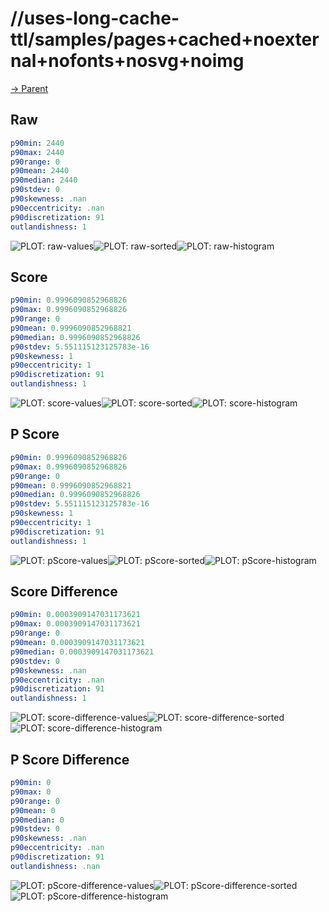 
# //uses-long-cache-ttl/samples/pages+cached+noexternal+nofonts+nosvg+noimg

[→ Parent](../..)


## Raw


```yaml
p90min: 2440
p90max: 2440
p90range: 0
p90mean: 2440
p90median: 2440
p90stdev: 0
p90skewness: .nan
p90eccentricity: .nan
p90discretization: 91
outlandishness: 1

```

![PLOT: raw-values](./raw/values.svg)![PLOT: raw-sorted](./raw/sorted.svg)![PLOT: raw-histogram](./raw/histogram.svg)
## Score


```yaml
p90min: 0.9996090852968826
p90max: 0.9996090852968826
p90range: 0
p90mean: 0.9996090852968821
p90median: 0.9996090852968826
p90stdev: 5.551115123125783e-16
p90skewness: 1
p90eccentricity: 1
p90discretization: 91
outlandishness: 1

```

![PLOT: score-values](./score/values.svg)![PLOT: score-sorted](./score/sorted.svg)![PLOT: score-histogram](./score/histogram.svg)
## P Score


```yaml
p90min: 0.9996090852968826
p90max: 0.9996090852968826
p90range: 0
p90mean: 0.9996090852968821
p90median: 0.9996090852968826
p90stdev: 5.551115123125783e-16
p90skewness: 1
p90eccentricity: 1
p90discretization: 91
outlandishness: 1

```

![PLOT: pScore-values](./pScore/values.svg)![PLOT: pScore-sorted](./pScore/sorted.svg)![PLOT: pScore-histogram](./pScore/histogram.svg)
## Score Difference


```yaml
p90min: 0.0003909147031173621
p90max: 0.0003909147031173621
p90range: 0
p90mean: 0.0003909147031173621
p90median: 0.0003909147031173621
p90stdev: 0
p90skewness: .nan
p90eccentricity: .nan
p90discretization: 91
outlandishness: 1

```

![PLOT: score-difference-values](./score-difference/values.svg)![PLOT: score-difference-sorted](./score-difference/sorted.svg)![PLOT: score-difference-histogram](./score-difference/histogram.svg)
## P Score Difference


```yaml
p90min: 0
p90max: 0
p90range: 0
p90mean: 0
p90median: 0
p90stdev: 0
p90skewness: .nan
p90eccentricity: .nan
p90discretization: 91
outlandishness: .nan

```

![PLOT: pScore-difference-values](./pScore-difference/values.svg)![PLOT: pScore-difference-sorted](./pScore-difference/sorted.svg)![PLOT: pScore-difference-histogram](./pScore-difference/histogram.svg)